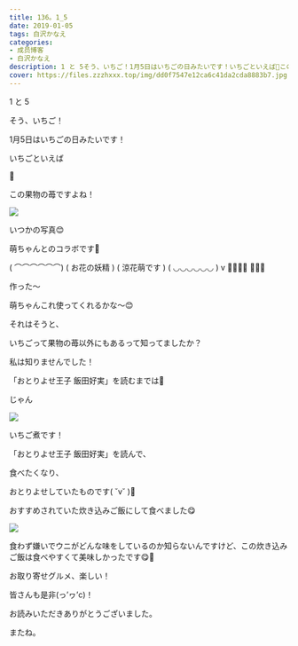 ```yaml
---
title: 136。1_5
date: 2019-01-05
tags: 白沢かなえ
categories: 
- 成员博客
- 白沢かなえ
description: 1 と 5そう、いちご！1月5日はいちごの日みたいです！いちごといえば🍓この果物の苺ですよね！い...
cover: https://files.zzzhxxx.top/img/dd0f7547e12ca6c41da2cda8883b7.jpg 
---
```








1 と 5




そう、いちご！






1月5日はいちごの日みたいです！












いちごといえば




🍓





この果物の苺ですよね！






![](https://files.zzzhxxx.top/img/dd0f7547e12ca6c41da2cda8883b7.jpg)




いつかの写真😊


萌ちゃんとのコラボです🌸





( ⌒⌒⌒⌒⌒⌒)
(  お花の妖精  )
(   涼花萌です )
( ◡◡◡◡◡◡ )
   v
🧚🏻‍♀️✨
  🌷🌷🌷




作った〜


萌ちゃんこれ使ってくれるかな〜😊
















それはそうと、





いちごって果物の苺以外にもあるって知ってましたか？








私は知りませんでした！






「おとりよせ王子 飯田好実」を読むまでは🤨














じゃん


![](https://files.zzzhxxx.top/img/dd0f7547e12ca6c41da2cda8883b7-01.jpg)




いちご煮です！







「おとりよせ王子 飯田好実」を読んで、


食べたくなり、


おとりよせしていたものです( ˘v˘ )🌸











おすすめされていた炊き込みご飯にして食べました😋




![](https://files.zzzhxxx.top/img/dd0f7547e12ca6c41da2cda8883b7-02.jpg)







食わず嫌いでウニがどんな味をしているのか知らないんですけど、この炊き込みご飯は食べやすくて美味しかったです😋🌸


















お取り寄せグルメ、楽しい！











皆さんも是非(っ’ヮ’c)！















お読みいただきありがとうございました。


またね。


